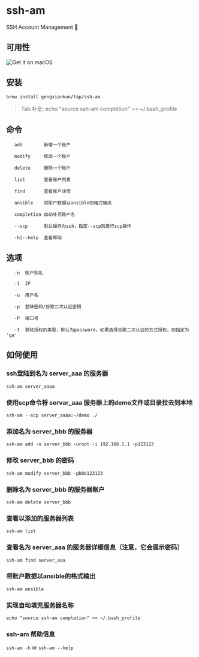 # ssh-am
SSH Account Management 

## 可用性
![Get it on macOS](http://jaywcjlove.github.io/sb/download/macos.svg)

## 安装
```bash
brew install gengxiankun/tap/ssh-am
```
> Tab 补全: echo "source ssh-am completion" >> ~/.bash_profile

## 命令

       add        新增一个账户

       modify     修改一个账户

       delete     删除一个账户

       list       查看账户列表

       find       查看账户详情

       ansible    将账户数据以ansible的格式输出

       completion 自动补充账户名

       --scp      默认操作为ssh，指定--scp则进行scp操作

       -h|--help  查看帮助

## 选项

       -n  账户别名

       -i  IP

       -u  用户名

       -p  登陆密码/谷歌二次认证密钥

       -P  端口号

       -t  登陆授权的类型，默认为password，如果选择谷歌二次认证的方式授权，则指定为 'ga'

## 如何使用

### ssh登陆到名为 server_aaa 的服务器
`ssh-am server_aaaa`

### 使用scp命令将 servar_aaa 服务器上的demo文件或目录拉去到本地
`ssh-am --scp server_aaaa:~/demo ./`

### 添加名为 server_bbb 的服务器
`ssh-am add -n server_bbb -uroot -i 192.168.1.1 -p123123 `

### 修改 server_bbb 的密码
`ssh-am modify server_bbb -pbbb123123`

### 删除名为 server_bbb 的服务器账户
`ssh-am delete server_bbb`

### 查看以添加的服务器列表
`ssh-am list`

### 查看名为 server_aaa 的服务器详细信息（注意，它会展示密码）
`ssh-am find server_aaa`

### 将账户数据以ansible的格式输出
`ssh-am ansible`

### 实现自动填充服务器名称
`echo "source ssh-am completion" >> ~/.bash_profile`

### ssh-am 帮助信息
`ssh-am -h` or `ssh-am --help`
